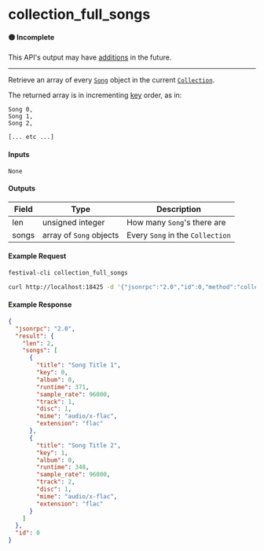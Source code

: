 # collection_full_songs

#### 🟡 Incomplete
This API's output may have [additions](../../api-stability/marker.md) in the future.

---

Retrieve an array of every [`Song`](../../common-objects/song.md) object in the current [`Collection`](../../common-objects/collection.md).

The returned array is in incrementing [key](../../common-objects/key.md) order, as in:
```
Song 0,
Song 1,
Song 2,

[... etc ...]
```

#### Inputs
`None`

#### Outputs
| Field | Type                    | Description |
|-------|-------------------------|-------------|
| len   | unsigned integer        | How many `Song`'s there are
| songs | array of `Song` objects | Every `Song` in the `Collection`

#### Example Request
```bash
festival-cli collection_full_songs
```
```bash
curl http://localhost:18425 -d '{"jsonrpc":"2.0","id":0,"method":"collection_full_songs"}'
```

#### Example Response
```json
{
  "jsonrpc": "2.0",
  "result": {
    "len": 2,
    "songs": [
      {
        "title": "Song Title 1",
        "key": 0,
        "album": 0,
        "runtime": 371,
        "sample_rate": 96000,
        "track": 1,
        "disc": 1,
        "mime": "audio/x-flac",
        "extension": "flac"
      },
      {
        "title": "Song Title 2",
        "key": 1,
        "album": 0,
        "runtime": 348,
        "sample_rate": 96000,
        "track": 2,
        "disc": 1,
        "mime": "audio/x-flac",
        "extension": "flac"
      }
    ]
  },
  "id": 0
}
```
